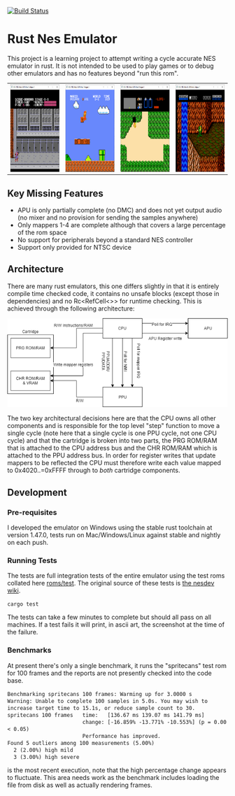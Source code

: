[![Build Status](https://dev.azure.com/DavidATyler/Nes%20Emulator/_apis/build/status/DaveTCode.nes-emulator-rust?branchName=master)](https://dev.azure.com/DavidATyler/Nes%20Emulator/_build/latest?definitionId=5&branchName=master)

# Rust Nes Emulator

This project is a learning project to attempt writing a cycle accurate NES emulator in rust. It is not intended to be
used to play games or to debug other emulators and has no features beyond "run this rom".

<table>
  <tr>
    <td><img src="./.github/images/ninja_gaiden.png" width="200" height="200"></td>
    <td><img src="./.github/images/super-mario-bros.png" width="200" height="200"></td>
    <td><img src="./.github/images/zelda.png" width="200" height="200"></td>
    <td><img src="./.github/images/battletoads.png" width="200" height="200"></td>
  </tr>
 </table>

## Key Missing Features

- APU is only partially complete (no DMC) and does not yet output audio (no mixer and no provision for sending 
the samples anywhere)
- Only mappers 1-4 are complete although that covers a large percentage of the rom space
- No support for peripherals beyond a standard NES controller
- Support only provided for NTSC device

## Architecture

There are many rust emulators, this one differs slightly in that it is entirely compile time checked code, it contains
no unsafe blocks (except those in dependencies) and no Rc<RefCell<>> for runtime checking. This is achieved through the 
following architecture:

![Architecture](./.github/images/nes-emulator.png)

The two key architectural decisions here are that the CPU owns all other components and is responsible for the top 
level "step" function to move a single cycle (note here that a single cycle is one PPU cycle, not one CPU cycle) and 
that the cartridge is broken into two parts, the PRG ROM/RAM that is attached to the CPU address bus and the CHR ROM/RAM
which is attached to the PPU address bus. In order for register writes that update mappers to be reflected the CPU
must therefore write each value mapped to 0x4020..=0xFFFF through to _both_ cartridge components.

## Development

### Pre-requisites

I developed the emulator on Windows using the stable rust toolchain at version 1.47.0, tests run on Mac/Windows/Linux 
against stable and nightly on each push.

### Running Tests

The tests are full integration tests of the entire emulator using the test roms collated here 
[roms/test](https://github.com/DaveTCode/nes-emulator-rust/tree/master/roms/test). The original source of these tests is
[the nesdev wiki](https://wiki.nesdev.com/w/index.php/Emulator_tests).

```shell script
cargo test  
```

The tests can take a few minutes to complete but should all pass on all machines. If a test fails it will print, in 
ascii art, the screenshot at the time of the failure.

### Benchmarks

At present there's only a single benchmark, it runs the "spritecans" test rom for 100 frames and the reports are not
presently checked into the code base.

```shell script
Benchmarking spritecans 100 frames: Warming up for 3.0000 s
Warning: Unable to complete 100 samples in 5.0s. You may wish to increase target time to 15.1s, or reduce sample count to 30.
spritecans 100 frames   time:   [136.67 ms 139.07 ms 141.79 ms]
                        change: [-16.859% -13.771% -10.553%] (p = 0.00 < 0.05)
                        Performance has improved.
Found 5 outliers among 100 measurements (5.00%)
  2 (2.00%) high mild
  3 (3.00%) high severe
```

is the most recent execution, note that the high percentage change appears to fluctuate. This area needs work as the 
benchmark includes loading the file from disk as well as actually rendering frames. 
